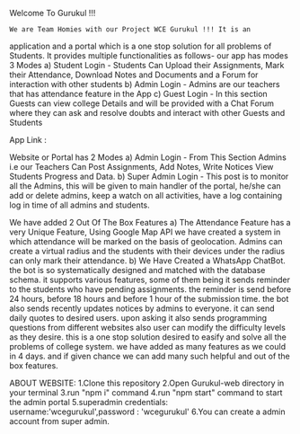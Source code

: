 Welcome To Gurukul !!!

	We are Team Homies with our Project WCE Gurukul !!! It is an
application and a portal which is a one stop solution for all problems of Students. It provides multiple functionalities as follows-
our app has modes 3 Modes
a) Student Login - Students Can Upload their Assignments, Mark their Attendance, Download Notes and Documents and a Forum for interaction with other students 
b) Admin Login - Admins are our teachers that has attendance feature in the App
c) Guest Login - In this section Guests can view college Details and will be  provided with a Chat Forum where they can ask and resolve doubts and interact with other Guests and Students

App Link : 

Website or Portal has 2 Modes
a) Admin Login - From This Section Admins i.e our Teachers Can Post Assignments, Add Notes, Write Notices View Students Progress and Data. 
b) Super Admin Login - This post is to monitor all the Admins, this will be given to main handler of the portal, he/she can add or delete admins, keep a watch on all activities, have a log containing log in time of all admins and students.

We have added 2 Out Of The Box Features
a) The Attendance Feature has a very Unique Feature, Using Google Map API we have created a system in which attendance will be marked on the basis of geolocation. Admins can create a virtual radius and the students with their devices under the radius can only mark their attendance.
b) We Have Created a WhatsApp ChatBot. the bot is so systematically designed and matched with the database schema. it supports various features, some of them being it sends reminder to the students who have pending assignments. the reminder is send before 24 hours, before 18 hours and before 1 hour of the submission time.
the bot also sends recently updates notices by admins to everyone.
it can send daily quotes to desired users.
upon asking it also sends programming questions from different websites
also user can modify the difficulty levels as they desire.
this is a one stop solution desired to easify and solve all the problems of college system. we have added as many features as we could in 4 days. and if given chance we can add many such helpful and out of the box features.





ABOUT WEBSITE:
1.Clone this repository
2.Open Gurukul-web directory in your terminal
3.run "npm i" command
4.run "npm start" command to start the admin portal
5.superadmin credentials: username:'wcegurukul',password : 'wcegurukul'
6.You can create a admin account from super admin.
